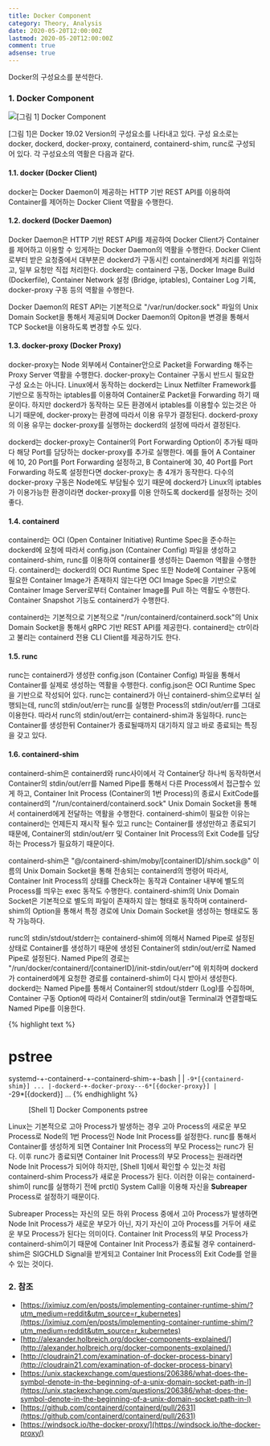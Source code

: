 ```yaml
---
title: Docker Component
category: Theory, Analysis
date: 2020-05-20T12:00:00Z
lastmod: 2020-05-20T12:00:00Z
comment: true
adsense: true
---
```


Docker의 구성요소를 분석한다.

### 1. Docker Component

![[그림 1] Docker Component]({{site.baseurl}}/images/theory_analysis/Docker_Component/Docker_Component.PNG)

[그림 1]은 Docker 19.02 Version의 구성요소를 나타내고 있다. 구성 요소로는 docker, dockerd, docker-proxy, containerd, containerd-shim, runc로 구성되어 있다. 각 구성요소의 역활은 다음과 같다.

#### 1.1. docker (Docker Client)

docker는 Docker Daemon이 제공하는 HTTP 기반 REST API를 이용하여 Container를 제어하는 Docker Client 역활을 수행한다.

#### 1.2. dockerd (Docker Daemon)

Docker Daemon은 HTTP 기반 REST API를 제공하여 Docker Client가 Container를 제어하고 이용할 수 있게하는 Docker Daemon의 역활을 수행한다. Docker Client로부터 받은 요청중에서 대부분은 dockerd가 구동시킨 containerd에게 처리를 위임하고, 일부 요청만 직접 처리한다. dockerd는 containerd 구동, Docker Image Build (Dockerfile), Container Network 설정 (Bridge, iptables), Container Log 기록, docker-proxy 구동 등의 역활을 수행한다.

Docker Daemon의 REST API는 기본적으로 "/var/run/docker.sock" 파일의 Unix Domain Socket을 통해서 제공되며 Docker Daemon의 Opiton을 변경을 통해서 TCP Socket을 이용하도록 변경할 수도 있다.

#### 1.3. docker-proxy (Docker Proxy)

docker-proxy는 Node 외부에서 Container안으로 Packet을 Forwarding 해주는 Proxy Server 역활을 수행한다. docker-proxy는 Container 구동시 반드시 필요한 구성 요소는 아니다. Linux에서 동작하는 dockerd는 Linux Netfilter Framework를 기반으로 동작하는 iptables를 이용하여 Container로 Packet을 Forwarding 하기 때문이다. 하지만 dockerd가 동작하는 모든 환경에서 iptables를 이용할수 있는것은 아니기 때문에, docker-proxy는 환경에 따라서 이용 유무가 결정된다. dockerd-proxy의 이용 유무는 docker-proxy를 실행하는 dockerd의 설정에 따라서 결정된다.

dockerd는 docker-proxy는 Container의 Port Forwarding Option이 추가될 때마다 해당 Port를 담당하는 docker-proxy를 추가로  실행한다. 예를 들어 A Container에 10, 20 Port를 Port Forwarding 설정하고, B Container에 30, 40 Port를 Port Forwarding 하도록 설정한다면 docker-proxy는 총 4개가 동작한다. 다수의 docker-proxy 구동은 Node에도 부담될수 있기 때문에 dockerd가 Linux의 iptables가 이용가능한 환경이라면 docker-proxy를 이용 안하도록 dockerd를 설정하는 것이 좋다.

#### 1.4. containerd

containerd는 OCI (Open Container Initiative) Runtime Spec을 준수하는 dockerd에 요청에 따라서 config.json (Container Config) 파일을 생성하고 containerd-shim, runc를 이용하여 container를 생성하는 Daemon 역활을 수행한다. containerd는 dockerd의 OCI Runtime Spec  또한 Node에 Container 구동에 필요한 Container Image가 존재하지 않는다면 OCI Image Spec을 기반으로 Container Image Server로부터 Container Image를 Pull 하는 역활도 수행한다. Container Snapshot 기능도 containerd가 수행한다.

containerd는 기본적으로 기본적으로 "/run/containerd/containerd.sock"의 Unix Domain Socket을 통해서 gRPC 기반 REST API를 제공한다. containerd는 ctr이라고 불리는 containerd 전용 CLI Client를 제공하기도 한다.

#### 1.5. runc

runc는 containerd가 생성한 config.json (Container Config) 파일을 통해서 Container를 실제로 생성하는 역활을 수행한다. config.json은 OCI Runtime Spec을 기반으로 작성되어 있다. runc는 containerd가 아닌 containerd-shim으로부터 실행되는데, runc의 stdin/out/err는 runc를 실행한 Process의 stdin/out/err를 그대로 이용한다. 따라서 runc의 stdin/out/err는 containerd-shim과 동일하다. runc는 Container를 생성한뒤 Container가 종료될때까지 대기하지 않고 바로 종료되는 특징을 갖고 있다.

#### 1.6. containerd-shim

containerd-shim은 containerd와 runc사이에서 각 Container당 하나씩 동작하면서 Container의 stdin/out/err를 Named Pipe를 통해서 다른 Process에서 접근할수 있게 하고, Container Init Process (Container의 1번 Process)의 종료시 ExitCode를 containerd의 "/run/containerd/containerd.sock" Unix Domain Socket을 통해서 containerd에게 전달하는 역활을 수행한다. containerd-shim이 필요한 이유는 containerd는 언제든지 재시작 될수 있고 runc는 Container를 생성만하고 종료되기 때문에, Container의 stdin/out/err 및 Container Init Process의 Exit Code를 담당하는 Process가 필요하기 때문이다.

containerd-shim은 "@/containerd-shim/moby/[containerID]/shim.sock@" 이름의 Unix Domain Socket을 통해 전송되는 containerd의 명령어 따라서, Container Init Process의 상태를 Check하는 동작과 Container 내부에 별도의 Process를 띄우는 exec 동작도 수행한다. containerd-shim의 Unix Domain Socket은 기본적으로 별도의 파일이 존재하지 않는 형태로 동작하며 containerd-shim의 Option을 통해서 특정 경로에 Unix Domain Socket을 생성하는 형태로도 동작 가능하다.

runc의 stdin/stdout/stderr는 containerd-shim에 의해서 Named Pipe로 설정된 상태로 Container를 생성하기 때문에 생성된 Container의 stdin/out/err로 Named Pipe로 설정된다. Named Pipe의 경로는 "/run/docker/containerd/[containerID]/init-stdin/out/err"에 위치하며 dockerd가 containerd에게 요청한 경로를 containerd-shim이 다시 받아서 생성한다. dockerd는 Named Pipe를 통해서 Container의 stdout/stderr (Log)를 수집하며, Container 구동 Option에 따라서 Container의 stdin/out을 Terminal과 연결할때도 Named Pipe를 이용한다.

{% highlight text %}
# pstree
systemd-+-containerd-+-containerd-shim-+-bash
        |            |                 `-9*[{containerd-shim}]
...
        |-dockerd-+-docker-proxy---6*[{docker-proxy}]
        |         `-29*[{dockerd}]
...
{% endhighlight %}
<figure>
<figcaption class="caption">[Shell 1] Docker Components pstree </figcaption>
</figure>

Linux는 기본적으로 고아 Process가 발생하는 경우 고아 Process의 새로운 부모 Process로 Node의 1번 Process인 Node Init Process를 설정한다. runc를 통해서 Container를 생성하게 되면 Container Init Process의 부모 Process는 runc가 된다. 이후 runc가 종료되면 Container Init Process의 부모 Process는 원래라면 Node Init Process가 되어야 하지만, [Shell 1]에서 확인할 수 있는것 처럼 containerd-shim Process가 새로운 Process가 된다. 이러한 이유는 containerd-shim이 runc를 실행하기 전에 prctl() System Call을 이용해 자신을 **Subreaper** Process로 설정하기 때문이다.

Subreaper Process는 자신의 모든 하위 Process 중에서 고아 Process가 발생하면 Node Init Process가 새로운 부모가 아닌, 자기 자신이 고아 Process를 거두어 새로운 부모 Process가 된다는 의미이다. Container Init Process의 부모 Process가 containerd-shim이기 때문에 Container Init Process가 종료될 경우 containerd-shim은 SIGCHLD Signal을 받게되고 Container Init Process의 Exit Code를 얻을수 있는 것이다.

### 2. 참조

* [https://iximiuz.com/en/posts/implementing-container-runtime-shim/?utm_medium=reddit&utm_source=r_kubernetes](https://iximiuz.com/en/posts/implementing-container-runtime-shim/?utm_medium=reddit&utm_source=r_kubernetes)
* [http://alexander.holbreich.org/docker-components-explained/](http://alexander.holbreich.org/docker-components-explained/)
* [http://cloudrain21.com/examination-of-docker-process-binary](http://cloudrain21.com/examination-of-docker-process-binary)
* [https://unix.stackexchange.com/questions/206386/what-does-the-symbol-denote-in-the-beginning-of-a-unix-domain-socket-path-in-l](https://unix.stackexchange.com/questions/206386/what-does-the-symbol-denote-in-the-beginning-of-a-unix-domain-socket-path-in-l)
* [https://github.com/containerd/containerd/pull/2631](https://github.com/containerd/containerd/pull/2631)
* [https://windsock.io/the-docker-proxy/](https://windsock.io/the-docker-proxy/)
